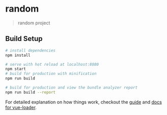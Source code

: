 # random

> random project

## Build Setup

``` bash
# install dependencies
npm install

# serve with hot reload at localhost:8080
npm start
# build for production with minification
npm run build

# build for production and view the bundle analyzer report
npm run build --report
```

For detailed explanation on how things work, checkout the [guide](http://vuejs-templates.github.io/webpack/) and [docs for vue-loader](http://vuejs.github.io/vue-loader).
